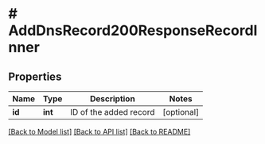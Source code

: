 # # AddDnsRecord200ResponseRecordInner

## Properties

Name | Type | Description | Notes
------------ | ------------- | ------------- | -------------
**id** | **int** | ID of the added record | [optional]

[[Back to Model list]](../../README.md#models) [[Back to API list]](../../README.md#endpoints) [[Back to README]](../../README.md)
